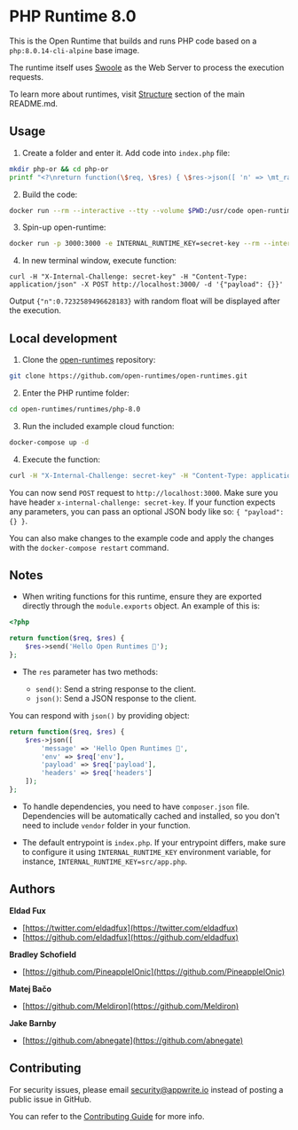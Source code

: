# PHP Runtime 8.0

This is the Open Runtime that builds and runs PHP code based on a `php:8.0.14-cli-alpine` base image. 

The runtime itself uses [Swoole](https://github.com/swoole/swoole-src) as the Web Server to process the execution requests.

To learn more about runtimes, visit [Structure](https://github.com/open-runtimes/open-runtimes#structure) section of the main README.md.

## Usage

1. Create a folder and enter it. Add code into `index.php` file:

```bash
mkdir php-or && cd php-or
printf "<?\nreturn function(\$req, \$res) { \$res->json([ 'n' => \mt_rand() / \mt_getrandmax() ]); };" > index.php
```

2. Build the code:

```bash
docker run --rm --interactive --tty --volume $PWD:/usr/code open-runtimes/php:8.0 sh /usr/local/src/build.sh
```

3. Spin-up open-runtime:

```bash
docker run -p 3000:3000 -e INTERNAL_RUNTIME_KEY=secret-key --rm --interactive --tty --volume $PWD/code.tar.gz:/tmp/code.tar.gz:ro open-runtimes/php:8.0 sh /usr/local/src/start.sh
```

4. In new terminal window, execute function:

```
curl -H "X-Internal-Challenge: secret-key" -H "Content-Type: application/json" -X POST http://localhost:3000/ -d '{"payload": {}}'
```

Output `{"n":0.7232589496628183}` with random float will be displayed after the execution.

## Local development

1. Clone the [open-runtimes](https://github.com/open-runtimes/open-runtimes) repository:

```bash
git clone https://github.com/open-runtimes/open-runtimes.git
```

2. Enter the PHP runtime folder:

```bash
cd open-runtimes/runtimes/php-8.0
```

3. Run the included example cloud function:

```bash
docker-compose up -d
```

4. Execute the function:

```bash
curl -H "X-Internal-Challenge: secret-key" -H "Content-Type: application/json" -X POST http://localhost:3000/ -d '{"payload": {}}'
```

You can now send `POST` request to `http://localhost:3000`. Make sure you have header `x-internal-challenge: secret-key`. If your function expects any parameters, you can pass an optional JSON body like so: `{ "payload":{} }`.

You can also make changes to the example code and apply the changes with the `docker-compose restart` command.

## Notes

- When writing functions for this runtime, ensure they are exported directly through the `module.exports` object. An example of this is:

```php
<?php 

return function($req, $res) {
    $res->send('Hello Open Runtimes 👋');
};
```

- The `res` parameter has two methods:

    - `send()`: Send a string response to the client.
    - `json()`: Send a JSON response to the client.

You can respond with `json()` by providing object:

```php
return function($req, $res) {
    $res->json([
        'message' => 'Hello Open Runtimes 👋',
        'env' => $req['env'],
        'payload' => $req['payload'],
        'headers' => $req['headers']
    ]);
};
```

- To handle dependencies, you need to have `composer.json` file. Dependencies will be automatically cached and installed, so you don't need to include `vendor` folder in your function.

- The default entrypoint is `index.php`. If your entrypoint differs, make sure to configure it using `INTERNAL_RUNTIME_KEY` environment variable, for instance, `INTERNAL_RUNTIME_KEY=src/app.php`.

## Authors

**Eldad Fux**

+ [https://twitter.com/eldadfux](https://twitter.com/eldadfux)
+ [https://github.com/eldadfux](https://github.com/eldadfux)

**Bradley Schofield**

+ [https://github.com/PineappleIOnic](https://github.com/PineappleIOnic)

**Matej Bačo**

+ [https://github.com/Meldiron](https://github.com/Meldiron)

**Jake Barnby**

+ [https://github.com/abnegate](https://github.com/abnegate)

## Contributing

For security issues, please email security@appwrite.io instead of posting a public issue in GitHub.

You can refer to the [Contributing Guide](https://github.com/open-runtimes/open-runtimes/blob/main/CONTRIBUTING.md) for more info.
